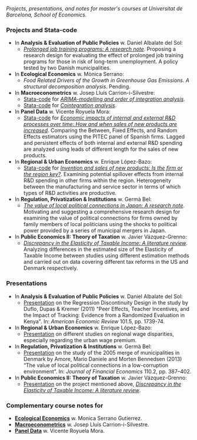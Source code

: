 *Projects, presentations, and notes for master's courses at Universitat de Barcelona, School of Economics.*

### Projects and Stata-code
* In **Analysis & Evaluation of Public Policies** w. Daniel Albalate del Sol:
    - [*Prolonged job training programs: A research note*](https://github.com/thornoe/ub/blob/master/Analysis_Evaluation/note/main.pdf). Proposing a research design for evaluating the effect of prolonged job training programs for those in risk of long-term unemployment. A policy tested by two Danish municipalities.
* In **Ecological Economics** w. Mònica Serrano:
    - *Food Related Drivers of the Growth in Greenhouse Gas Emissions. A structural decomposition analysis*. Pending.
* In **Macroeconometrics** w. Josep Lluís Carrion-i-Silvestre:
    - [Stata-code](https://github.com/thornoe/ub/tree/master/Macroeconometrics/PS1/stata_code) for [*ARIMA-modelling and order of integration analysis*](https://github.com/thornoe/ub/blob/master/Macroeconometrics/PS1/main.pdf).
    - [Stata-code](https://github.com/thornoe/ub/tree/master/Macroeconometrics/PS2/stata_code) for [*Cointegration analysis*](https://github.com/thornoe/ub/blob/master/Macroeconometrics/PS2/main.pdf).
* In **Panel Data** w. Vicente Royuela Mora:
    - [Stata-code](https://github.com/thornoe/ub/tree/master/Panel_data/paper/stata_code) for [*Economic impacts of internal and external R&D processes over time: How and when sales of new products are increased*](https://github.com/thornoe/ub/blob/master/Panel_data/paper/main.pdf). Comparing the Between, Fixed Effects, and Random Effects estimators using the PITEC panel of Spanish firms. Lagged and persistent effects of both internal and external R&D spending are analyzed using leads of different length for the sales of new products.
* In **Regional & Urban Economics** w. Enrique López-Bazo:
    - [Stata-code](https://github.com/thornoe/ub/tree/master/Regional_Urban/paper/stata_code) for [*Invention and sales of new products: Is the firm or the region key?*](https://github.com/thornoe/ub/blob/master/Regional_Urban/paper/main.pdf). Examining potential spillover effects from internal R&D spending in other firms within the region. Heterogeneity between the manufacturing and service sector in terms of which types of R&D activities are productive.
* In **Regulation, Privatization & Institutions** w. Germà Bel:
    - [*The value of local political connections in Japan: A research note*](https://github.com/thornoe/ub/blob/master/Regulation_Privatization_Institutions/note/main.pdf). Motivating and suggesting a comprehensive research design for examining the value of political connections for firms owned by family members of local politicians using the shocks to political power provided by a series of municipal mergers in Japan.
* In **Public Economics II: Theory of Taxation** w. Javier Vázquez-Grenno:
    - [*Discrepancy in the Elasticity of Taxable Income: A literature review*](https://github.com/thornoe/ub/blob/master/Theory_Taxation/survey/main.pdf). Analyzing differences in the estimated size of the Elasticity of Taxable Income between studies using different estimation methods and carried out on data covering different tax reforms in the US and Denmark respectively.

### Presentations
* In **Analysis & Evaluation of Public Policies** w. Daniel Albalate del Sol:
    - [Presentation](https://github.com/thornoe/ub/blob/master/Analysis_Evaluation/rdd/rdd_tracking.pdf) on the Regression Discontinuity Design in the study by Duflo, Dupas & Kremer (2011) "Peer Effects, Teacher Incentives, and the Impact of Tracking: Evidence from a Randomized Evaluation in Kenya". In: *American Economic Review* 101.5, pp. 1739-74.
* In **Regional & Urban Economics** w. Enrique López-Bazo:
    - [Presentation](https://github.com/thornoe/ub/blob/master/Regional_Urban/wages/wages_Victor_Thor.pptx) on different studies on regional wage disparities, especially regarding the urban wage premium.
* In **Regulation, Privatization & Institutions** w. Germà Bel:
    - [Presentation](https://github.com/thornoe/ub/blob/master/Regulation_Privatization_Institutions/slides/corruption.pdf) on the study of the 2005 merge of municipalities in Denmark by Amore, Mario Daniele and Morten Bennedsen (2013) “The value of local political connections in a low-corruption environment”. In: *Journal of Financial Economics* 110.2, pp. 387–402.
* In **Public Economics II: Theory of Taxation** w. Javier Vázquez-Grenno:
    - [Presentation](https://github.com/thornoe/ub/blob/master/Theory_Taxation/slides/tax.pdf) on the project mentioned above, [*Discrepancy in the Elasticity of Taxable Income: A literature review*](https://github.com/thornoe/ub/blob/master/Theory_Taxation/survey/main.pdf).

### Complementary course notes for
* [**Ecological Economics**](https://github.com/thornoe/ub/blob/master/Ecological_Economics/notes/main.pdf) w. Monica Serrano Gutierrez.
* [**Macroeconometrics**](https://github.com/thornoe/ub/blob/master/Macroeconometrics/notes/main.pdf) w. Josep Lluís Carrion-i-Silvestre.
* [**Panel Data**](https://github.com/thornoe/ub/blob/master/Panel_data/notes/main.pdf) w. Vicente Royuela Mora.
